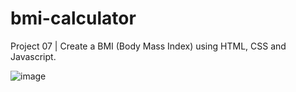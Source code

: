# bmi-calculator

Project 07 | Create a BMI (Body Mass Index) using HTML, CSS and Javascript.

![image](https://github.com/FabianoLXS/bmiCalculator/assets/47800473/575aef49-7937-48bc-8ef6-0e4ca7785ac1)

